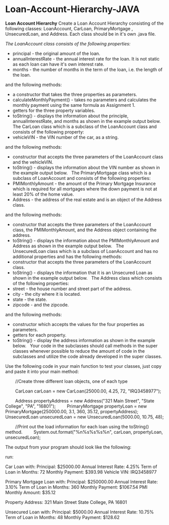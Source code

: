 # Loan-Account-Hierarchy-JAVA

**Loan Account Hierarchy**
Create a Loan Account Hierarchy consisting of the following classes: 
LoanAccount, CarLoan, PrimaryMortgage , UnsecuredLoan, and Address. 
Each class should be in it's own .java file.

*The LoanAccount class consists of the following properties:*
* principal - the original amount of the loan.
* annualInterestRate - the annual interest rate for the loan. It is not static as each loan can have it's own interest rate.
* months - the number of months in the term of the loan, i.e. the length of the loan.

and the following methods:
* a constructor that takes the three properties as parameters.
* calculateMonthlyPayment() - takes no parameters and calculates the monthly payment using the same formula as Assignment 1.
* getters for the three property variables.
* toString() - displays the information about the principle, annualInterestRate, and months as shown in the example output below.
 
The CarLoan class which is a subclass of the LoanAccount class and consists of the following property:
* vehicleVIN - the VIN number of the car, as a string.

and the following methods:
* constructor that accepts the three parameters of the LoanAccount class and the vehicleVIN.
* toString() - displays the information about the VIN number as shown in the example output below.
 
The PrimaryMortgage class which is a subclass of LoanAccount and consists of the following properties:
* PMIMonthlyAmount - the amount of the Primary Mortgage Insurance which is required for all mortgages where the down payment is not at least 20% of the home value.
* Address - the address of the real estate and is an object of the Address class.

and the following methods:
* constructor that accepts the three parameters of the LoanAccount class, the PMIMonthlyAmount, and the Address object containing the address.
* toString() - displays the information about the PMIMonthlyAmount and Address as shown in the example output below.
 
The UnsecuredLoan class which is a subclass of LoanAccount and has no additional properties and has the following methods:
* constructor that accepts the three parameters of the LoanAccount class.
* toString() - displays the information that it is an Unsecured Loan as shown in the example output below.
 
The Address class which consists of the following properties:
* street - the house number and street part of the address.
* city - the city where it is located.
* state - the state.
* zipcode - and the zipcode.

and the following methods:
* constructor which accepts the values for the four properties as parameters.
* getters for each property.
* toString() - display the address information as shown in the example below.
 
Your code in the subclasses should call methods in the super classes whenever possible to reduce the amount of code in the subclasses and utilize the code already developed in the super classes. 

Use the following code in your main function to test your classes, just copy and paste it into your main method:

        //Create three different loan objects, one of each type
       
        CarLoan carLoan = new CarLoan(25000.00, 4.25, 72, "IRQ3458977");
        
        Address propertyAddress = new Address("321 Main Street", "State College", "PA", "16801");
        PrimaryMortgage propertyLoan = new PrimaryMortgage(250000.00, 3.1, 360, 35.12, propertyAddress);
        
        UnsecuredLoan unsecuredLoan = new UnsecuredLoan(5000.00, 10.75, 48);
        
        //Print out the load information for each loan using the toString() method.
        System.out.format("%n%s%s%s%n", carLoan, propertyLoan, unsecuredLoan);
        
The output from your program should look like the following:

run:

Car Loan with:
Principal:                   $25000.00
Annual Interest Rate:        4.25%
Term of Loan in Months:      72
Monthly Payment:             $393.98
Vehicle VIN:                 IRQ3458977

Primary Mortgage Loan with:
Principal:                   $250000.00
Annual Interest Rate:        3.10%
Term of Loan in Months:      360
Monthly Payment:             $1067.54
PMI Monthly Amount:          $35.12

Property Address:
                             321 Main Street
                             State College, PA 16801
                             
Unsecured Loan with:
Principal:                   $5000.00
Annual Interest Rate:        10.75%
Term of Loan in Months:      48
Monthly Payment:             $128.62
